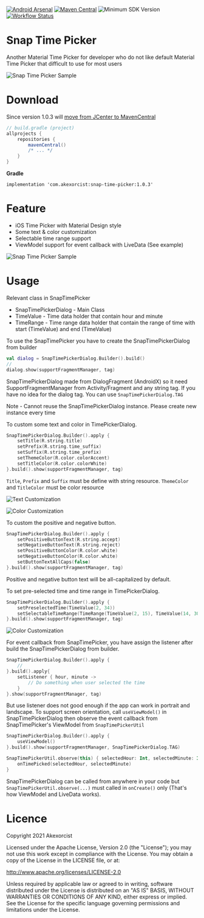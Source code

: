 [![Android Arsenal](https://img.shields.io/badge/Android%20Arsenal-SnapTimePicker-brightgreen.svg?style=flat)](https://android-arsenal.com/details/1/8107)
[![Maven Central](https://maven-badges.herokuapp.com/maven-central/com.akexorcist/snap-time-picker/badge.svg)](https://search.maven.org/artifact/com.akexorcist/snap-time-picker)
![Minimum SDK Version](https://img.shields.io/badge/minSdkVersion-18-brightgreen) 
[![Workflow Status](https://github.com/akexorcist/SnapTimePicker/actions/workflows/android.yml/badge.svg)](https://github.com/akexorcist/SnapTimePicker/actions)

Snap Time Picker
==============================
Another Material Time Picker for developer who do not like default Material Time Picker that difficult to use for most users

![Snap Time Picker Sample](https://raw.githubusercontent.com/akexorcist/Android-SnapTimePicker/master/image/00_header.gif)

Download
===============================
Since version 1.0.3 will [move from JCenter to MavenCentral](https://developer.android.com/studio/build/jcenter-migration)
```groovy
// build.gradle (project)
allprojects {
    repositories {
        mavenCentral()
        /* ... */
    }
}
```

**Gradle**
```
implementation 'com.akexorcist:snap-time-picker:1.0.3'
```

Feature
===========================
* iOS Time Picker with Material Design style 
* Some text & color customization
* Selectable time range support
* ViewModel support for event callback with LiveData (See example)

![Snap Time Picker Sample](https://raw.githubusercontent.com/akexorcist/Android-SnapTimePicker/master/image/01_default.jpg)

Usage
===========================
Relevant class in SnapTimePicker
* SnapTimePickerDialog - Main Class 
* TimeValue - Time data holder that contain hour and minute
* TimeRange - Time range data holder that contain the range of time with start (TimeValue) and end (TimeValue)

To use the SnapTimePicker you have to create the SnapTimePickerDialog from builder
```kotlin
val dialog = SnapTimePickerDialog.Builder().build()
//
dialog.show(supportFragmentManager, tag)
```

SnapTimePickerDialog made from DialogFragment (AndroidX) so it need SupportFragmentManager from Activity/Fragment and any string tag. If you have no idea for the dialog tag. You can use `SnapTimePickerDialog.TAG`

Note - Cannot reuse the SnapTimePickerDialog instance. Please create new instance every time 

To custom some text and color in TimePickerDialog. 
```kotlin
SnapTimePickerDialog.Builder().apply {
    setTitle(R.string.title)
    setPrefix(R.string.time_suffix)
    setSuffix(R.string.time_prefix)
    setThemeColor(R.color.colorAccent)
    setTitleColor(R.color.colorWhite)
}.build().show(supportFragmentManager, tag)
```

`Title`, `Prefix` and `Suffix` must be define with string resource. `ThemeColor` and `TitleColor` must be color resource

![Text Customization](https://raw.githubusercontent.com/akexorcist/Android-SnapTimePicker/master/image/02_text.jpg)

![Color Customization](https://raw.githubusercontent.com/akexorcist/Android-SnapTimePicker/master/image/03_color.jpg)

To custom the positive and negative button.
```kotlin
SnapTimePickerDialog.Builder().apply {
    setPositiveButtonText(R.string.accept)
    setNegativeButtonText(R.string.reject)
    setPositiveButtonColor(R.color.white)
    setNegativeButtonColor(R.color.white)
    setButtonTextAllCaps(false)
}.build().show(supportFragmentManager, tag)
```
Positive and negative button text will be all-capitalized by default.

To set pre-selected time and time range in TimePickerDialog. 
```kotlin
SnapTimePickerDialog.Builder().apply {
    setPreselectedTime(TimeValue(2, 34))
    setSelectableTimeRange(TimeRange(TimeValue(2, 15), TimeValue(14, 30)))
}.build().show(supportFragmentManager, tag)
```

![Color Customization](https://raw.githubusercontent.com/akexorcist/Android-SnapTimePicker/master/image/04_time_range.jpg)

For event callback from SnapTimePicker, you have assign the listener after build the SnapTimePickerDialog from builder.
```kotlin
SnapTimePickerDialog.Builder().apply {
    // 
}.build().apply{
    setListener { hour, minute -> 
        // Do something when user selected the time 
    }
}.show(supportFragmentManager, tag)
```

But use listener does not good enough if the app can work in portrait and landscape. To support screen orientation, call `useViewModel()` in SnapTimePickerDialog then observe the event callback from SnapTimePicker's ViewModel from `SnapTimePickerUtil` 

```kotlin
SnapTimePickerDialog.Builder().apply {
    useViewModel()
}.build().show(supportFragmentManager, SnapTimePickerDialog.TAG)

SnapTimePickerUtil.observe(this) { selectedHour: Int, selectedMinute: Int ->
    onTimePicked(selectedHour, selectedMinute)
}
```

SnapTimePickerDialog can be called from anywhere in your code but `SnapTimePickerUtil.observe(...)` must called in `onCreate()` only (That's how ViewModel and LiveData works).


Licence
===========================
Copyright 2021 Akexorcist

Licensed under the Apache License, Version 2.0 (the "License"); you may not use this work except in compliance with the License. You may obtain a copy of the License in the LICENSE file, or at:

http://www.apache.org/licenses/LICENSE-2.0

Unless required by applicable law or agreed to in writing, software distributed under the License is distributed on an "AS IS" BASIS, WITHOUT WARRANTIES OR CONDITIONS OF ANY KIND, either express or implied. See the License for the specific language governing permissions and limitations under the License.
